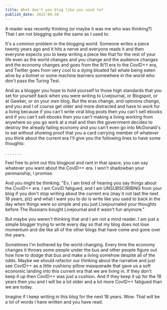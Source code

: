 ```yaml
---
title: What don't you blog like you used to?
publish_date: 2022-09-30
---
```


A reader was recently thinking (or maybe it was me who was thinking?) That I am not blogging quite the same as I used to.

It's a common problem in the blogging world. Someone writes a piece twenty years ago and it hits a nerve and everyone reads it and then everyone expects you to keep writing a piece like that for the rest of your life even as the world changes and you change and the audience changes and the economy changes and goes from the 9/11 era to the CovID++ era, and Twitter goes from very cool to a dying bloated fail whale being eaten alive by a botnet or some machine learners somewhere in the world who don't pass the Turing Test. 

And as a blogger you hope to hold yourself to those high standards that you set for yourself back when you were writing to Livejournal, or Blogspot, or at Gawker, or on your own blog. But the eras change, and opinions change, and you and I of course get older and more distracted and have to work for a living because if you can't write viral blog posts then you can't sell ebooks and if you can't sell ebooks then you can't making a living working from anywhere so you go work at a mall and then the government decides to destroy the already failing economy and you can't even go into McDonald's to eat without showing proof that you a card carrying member of whatever you think about the current era I'll give you the following lines to have some thoughts:

.
.
.
.
.
.
.

Feel free to print out this blogpost and rant in that space, you can say whatever you want about the CovID++ era. I won't shadowban your penmanship, I promise.

And you might be thinking: "Ev, I am tired of hearing you say things about the CovID++ era. I am CovID fatigued, and I am UNSUBSCIRIBING from your blog if you don't stop writing about the current era (may it not last the next 18 years, plz) and what I want you to do is write like you used to back in the day when things were so simple and you just Livejournaled your thoughts before The Russians bought Livejournal and it wasn't fun anymore."

But maybe you weren't thinking that and I am not a mind reader. I am just a simple blogger trying to write every day so that my blog does not lose momentum and die like all of the other blogs that have come and gone over the years.

Sometimes I'm bothered by the world changing. Every time the economy changes it throws some people under the bus and other people figure out how how to dodge that bus and make a living somehow despite all of the odds. Maybe we should refactor our thinking about the narrative and just see CovID++ as a little cushiony pillow masquerade that gave us a soft economic landing into this current era that we are living in. If they don't keep it up then CovID++ was just a cushion. And if they keep it up for the 18 years then you and I will be a lot older and a lot more CovID++ fatigued than we are today. 

Imagine if I keep writing in this blog for the next 18 years. Wow. That will be a lot of words I have written and you have read.


